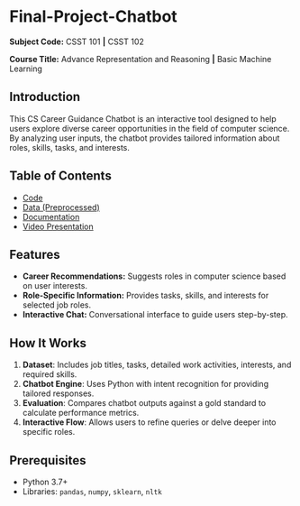 # Final-Project-Chatbot

**Subject Code:** CSST 101 **|** CSST 102

**Course Title:** Advance Representation and Reasoning **|** Basic Machine Learning


## Introduction
This CS Career Guidance Chatbot is an interactive tool designed to help users explore diverse career opportunities in the field of computer science. By analyzing user inputs, the chatbot provides tailored information about roles, skills, tasks, and interests.

## Table of Contents
*   [Code](Final-Project-Chatbot/code/Career_Chatbot.ipynb)
*   [Data (Preprocessed)](Final-Project-Chatbot/data/Occupations.csv)
*   [Documentation](Final-Project-Chatbot/documentation/Report.pdf)
*   [Video Presentation](Final-Project-Chatbot/video/Chatbot_Video_Presentation.mp4)

## Features
- **Career Recommendations:** Suggests roles in computer science based on user interests.
- **Role-Specific Information:** Provides tasks, skills, and interests for selected job roles.
- **Interactive Chat:**  Conversational interface to guide users step-by-step.

## How It Works
1. **Dataset**: Includes job titles, tasks, detailed work activities, interests, and required skills.
2. **Chatbot Engine**: Uses Python with intent recognition for providing tailored responses.
3. **Evaluation**: Compares chatbot outputs against a gold standard to calculate performance metrics.
4. **Interactive Flow**: Allows users to refine queries or delve deeper into specific roles.

## Prerequisites
- Python 3.7+
- Libraries: `pandas`, `numpy`, `sklearn`, `nltk`


